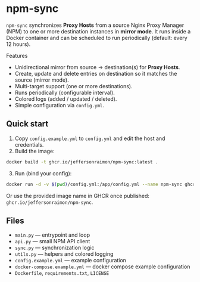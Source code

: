 # npm-sync

`npm-sync` synchronizes **Proxy Hosts** from a source Nginx Proxy Manager (NPM) to one or more destination instances in **mirror mode**. It runs inside a Docker container and can be scheduled to run periodically (default: every 12 hours).

Features
- Unidirectional mirror from source → destination(s) for **Proxy Hosts**.
- Create, update and delete entries on destination so it matches the source (mirror mode).
- Multi-target support (one or more destinations).
- Runs periodically (configurable interval).
- Colored logs (added / updated / deleted).
- Simple configuration via `config.yml`.

## Quick start

1. Copy `config.example.yml` to `config.yml` and edit the host and credentials.
2. Build the image:
```bash
docker build -t ghcr.io/jeffersonraimon/npm-sync:latest .
```
3. Run (bind your config):
```bash
docker run -d -v $(pwd)/config.yml:/app/config.yml --name npm-sync ghcr.io/jeffersonraimon/npm-sync:latest
```

Or use the provided image name in GHCR once published: `ghcr.io/jeffersonraimon/npm-sync`.

## Files
- `main.py` — entrypoint and loop
- `api.py` — small NPM API client
- `sync.py` — synchronization logic
- `utils.py` — helpers and colored logging
- `config.example.yml` — example configuration
- `docker-compose.example.yml` — docker compose example configuration
- `Dockerfile`, `requirements.txt`, `LICENSE`


